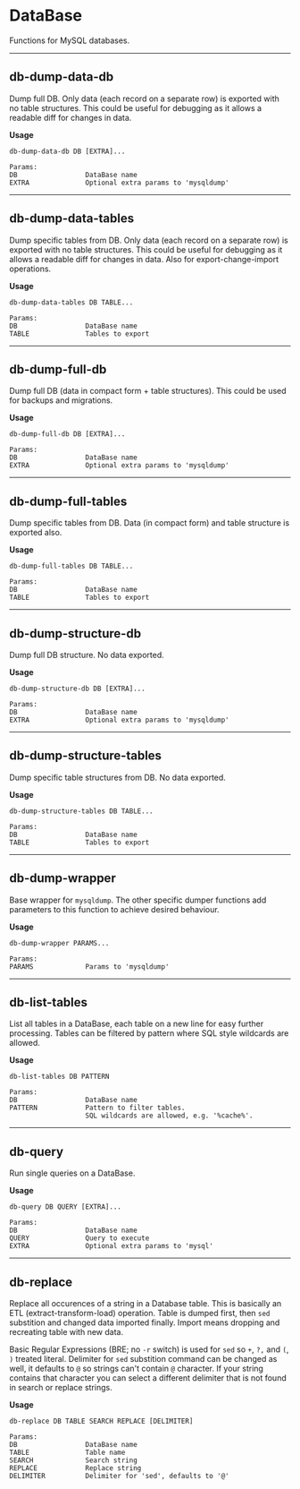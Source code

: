 # DataBase

Functions for MySQL databases.

---

## db-dump-data-db

Dump full DB. Only data (each record on a separate row) is exported with no table structures.
This could be useful for debugging as it allows a readable diff for changes in data.

**Usage**

```
db-dump-data-db DB [EXTRA]...

Params:
DB                 DataBase name
EXTRA              Optional extra params to 'mysqldump'
```

---

## db-dump-data-tables

Dump specific tables from DB. Only data (each record on a separate row) is exported with no table structures.
This could be useful for debugging as it allows a readable diff for changes in data. Also for export-change-import operations.

**Usage**

```
db-dump-data-tables DB TABLE...

Params:
DB                 DataBase name
TABLE              Tables to export
```

---

## db-dump-full-db

Dump full DB (data in compact form + table structures). This could be used for backups and migrations.

**Usage**

```
db-dump-full-db DB [EXTRA]...

Params:
DB                 DataBase name
EXTRA              Optional extra params to 'mysqldump'
```

---

## db-dump-full-tables

Dump specific tables from DB. Data (in compact form) and table structure is exported also.

**Usage**

```
db-dump-full-tables DB TABLE...

Params:
DB                 DataBase name
TABLE              Tables to export
```

---

## db-dump-structure-db

Dump full DB structure. No data exported.

**Usage**

```
db-dump-structure-db DB [EXTRA]...

Params:
DB                 DataBase name
EXTRA              Optional extra params to 'mysqldump'
```

---

## db-dump-structure-tables

Dump specific table structures from DB. No data exported.

**Usage**

```
db-dump-structure-tables DB TABLE...

Params:
DB                 DataBase name
TABLE              Tables to export
```

---

## db-dump-wrapper

Base wrapper for `mysqldump`. The other specific dumper functions add parameters to this function to achieve desired behaviour.

**Usage**

```
db-dump-wrapper PARAMS...

Params:
PARAMS             Params to 'mysqldump'
```

---

## db-list-tables

List all tables in a DataBase, each table on a new line for easy further processing.
Tables can be filtered by pattern where SQL style wildcards are allowed.

**Usage**

```
db-list-tables DB PATTERN

Params:
DB                 DataBase name
PATTERN            Pattern to filter tables.
                   SQL wildcards are allowed, e.g. '%cache%'.
```

---

## db-query

Run single queries on a DataBase.

**Usage**

```
db-query DB QUERY [EXTRA]...

Params:
DB                 DataBase name
QUERY              Query to execute
EXTRA              Optional extra params to 'mysql'
```

---

## db-replace

Replace all occurences of a string in a Database table. This is basically an ETL (extract-transform-load) operation.
Table is dumped first, then `sed` substition and changed data imported finally. Import means dropping and recreating table with new data.

Basic Regular Expressions (BRE; no `-r` switch) is used for `sed` so `+`, `?,` and `(`, `)` treated literal.
Delimiter for `sed` substition command can be changed as well, it defaults to `@` so strings can't contain `@` character.
If your string contains that character you can select a different delimiter that is not found in search or replace strings.

**Usage**

```
db-replace DB TABLE SEARCH REPLACE [DELIMITER]

Params:
DB                 DataBase name
TABLE              Table name
SEARCH             Search string
REPLACE            Replace string
DELIMITER          Delimiter for 'sed', defaults to '@'
```
